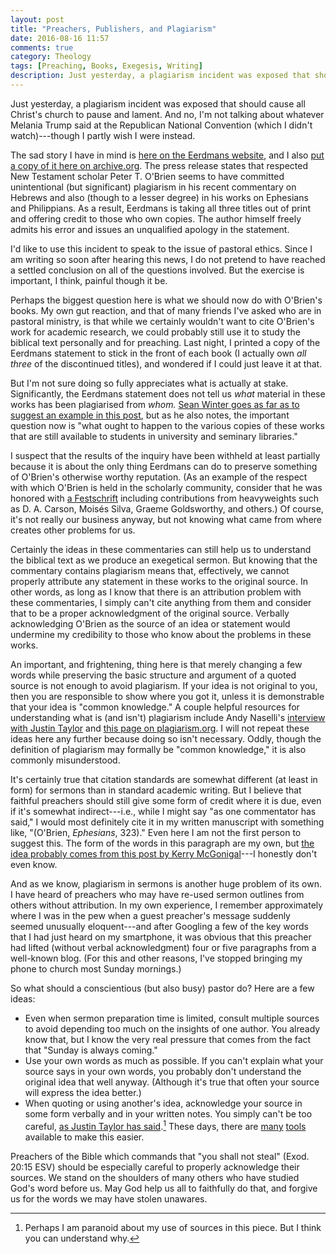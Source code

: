 ```yaml
---
layout: post
title: "Preachers, Publishers, and Plagiarism"
date: 2016-08-16 11:57
comments: true
category: Theology
tags: [Preaching, Books, Exegesis, Writing]
description: Just yesterday, a plagiarism incident was exposed that should cause all Christ's church to pause and lament.
---
```


Just yesterday, a plagiarism incident was exposed that should cause all Christ's church to pause and lament. And no, I'm not talking about whatever Melania Trump said at the Republican National Convention (which I didn't watch)---though I partly wish I were instead.

The sad story I have in mind is [here on the Eerdmans website](http://www.eerdmans.com/Pages/Item/59043/Commentary-Statement.aspx), and I also [put a copy of it here on archive.org](https://web.archive.org/web/20160816191752/http://www.eerdmans.com/Pages/Item/59043/Commentary-Statement.aspx). The press release states that respected New Testament scholar Peter T. O'Brien seems to have committed unintentional (but significant) plagiarism in his recent commentary on Hebrews and also (though to a lesser degree) in his works on Ephesians and Philippians. As a result, Eerdmans is taking all three titles out of print and offering credit to those who own copies. The author himself freely admits his error and issues an unqualified apology in the statement.

I'd like to use this incident to speak to the issue of pastoral ethics. Since I am writing so soon after hearing this news, I do not pretend to have reached a settled conclusion on all of the questions involved. But the exercise is important, I think, painful though it be.

Perhaps the biggest question here is what we should now do with O'Brien's books. My own gut reaction, and that of many friends I've asked who are in pastoral ministry, is that while we certainly wouldn't want to cite O'Brien's work for academic research, we could probably still use it to study the biblical text personally and for preaching. Last night, I printed a copy of the Eerdmans statement to stick in the front of each book (I actually own *all three* of the discontinued titles), and wondered if I could just leave it at that.

But I'm not sure doing so fully appreciates what is actually at stake. Significantly, the Eerdmans statement does not tell us *what* material in these works has been plagiarised from *whom.* [Sean Winter goes as far as to suggest an example in this post](https://seanfwinter.com/2016/08/16/on-commentaries-and-plagiarism/), but as he also notes, the important question now is "what ought to happen to the various copies of these works that are still available to students in university and seminary libraries."

I suspect that the results of the inquiry have been withheld at least partially because it is about the only thing Eerdmans can do to preserve something of O'Brien's otherwise worthy reputation. (As an example of the respect with which O'Brien is held in the scholarly community, consider that he was honored with [a Festschrift](https://www.amazon.com/Gospel-Nations-Perspectives-Pauls-Mission/dp/0830815570) including contributions from heavyweights such as D. A. Carson, Moisés Silva, Graeme Goldsworthy, and others.) Of course, it's not really our business anyway, but not knowing what came from where creates other problems for us.

Certainly the ideas in these commentaries can still help us to understand the biblical text as we produce an exegetical sermon. But knowing that the commentary contains plagiarism means that, effectively, we cannot properly attribute any statement in these works to the original source. In other words, as long as I know that there is an attribution problem with these commentaries, I simply can't cite anything from them and consider that to be a proper acknowledgment of the original source. Verbally acknowledging O'Brien as the source of an idea or statement would undermine my credibility to those who know about the problems in these works.

An important, and frightening, thing here is that merely changing a few words while preserving the basic structure and argument of a quoted source is not enough to avoid plagiarism. If your idea is not original to you, then you are responsible to show where you got it, unless it is demonstrable that your idea is "common knowledge." A couple helpful resources for understanding what is (and isn't) plagiarism include Andy Naselli's [interview with Justin Taylor](http://andynaselli.com/on-plagiarism-an-interview-with-justin-taylor) and [this page on plagiarism.org](http://www.plagiarism.org/plagiarism-101/what-is-plagiarism). I will not repeat these ideas here any further because doing so isn't necessary. Oddly, though the definition of plagiarism may formally be "common knowledge," it is also commonly misunderstood.

It's certainly true that citation standards are somewhat different (at least in form) for sermons than in standard academic writing. But I believe that faithful preachers should still give some form of credit where it is due, even if it's somewhat indirect---i.e., while I might say "as one commentator has said," I would most definitely cite it in my written manuscript with something like, "(O'Brien, *Ephesians*, 323)." Even here I am not the first person to suggest this. The form of the words in this paragraph are my own, but [the idea probably comes from this post by Kerry McGonigal](http://preachingandpreachers.com/2016/06/24/stop-thief-should-i-have-put-that-in-quotes/)---I honestly don't even know.

And as we know, plagiarism in sermons is another huge problem of its own. I have heard of preachers who may have re-used sermon outlines from others without attribution. In my own experience, I remember approximately where I was in the pew when a guest preacher's message suddenly seemed unusually eloquent---and after Googling a few of the key words that I had just heard on my smartphone, it was obvious that this preacher had lifted (without verbal acknowledgment) four or five paragraphs from a well-known blog. (For this and other reasons, I've stopped bringing my phone to church most Sunday mornings.)

So what should a conscientious (but also busy) pastor do? Here are a few ideas:

* Even when sermon preparation time is limited, consult multiple sources to avoid depending too much on the insights of one author. You already know that, but I know the very real pressure that comes from the fact that "Sunday is always coming."
* Use your own words as much as possible. If you can't explain what your source says in your own words, you probably don't understand the original idea that well anyway. (Although it's true that often your source will express the idea better.)
* When quoting or using another's idea, acknowledge your source in some form verbally and in your written notes. You simply can't be too careful, [as Justin Taylor has said](https://twitter.com/between2worlds/status/765395373653233665).[^1] These days, there are [many](https://blog.logos.com/2016/06/avoid-plagiarism-sermons-papers/) [tools](http://duncanjohnson.ca/Student-Writing-Helps/zotero/2014/10/30/creating-citations-zotero.html) available to make this easier.

[^1]: Perhaps I am paranoid about my use of sources in this piece. But I think you can understand why.

Preachers of the Bible which commands that "you shall not steal" (Exod. 20:15 ESV) should be especially careful to properly acknowledge their sources. We stand on the shoulders of many others who have studied God's word before us. May God help us all to faithfully do that, and forgive us for the words we may have stolen unawares.